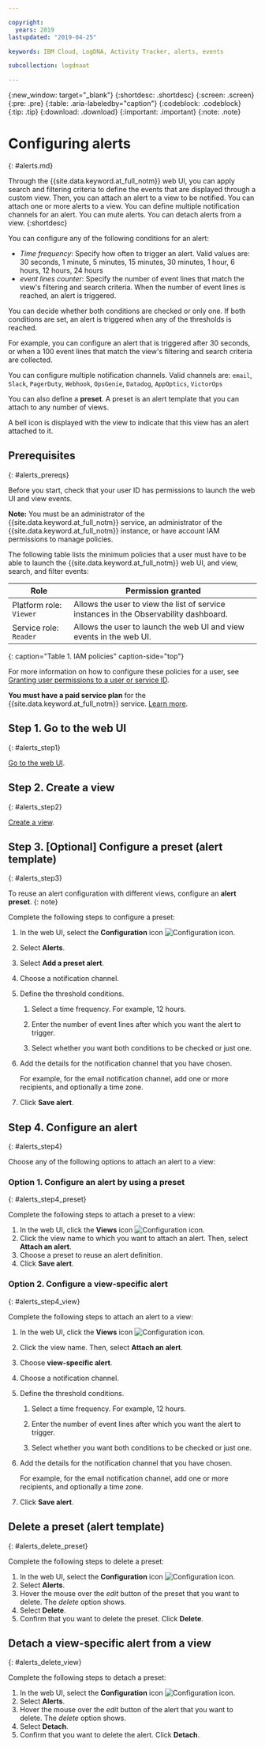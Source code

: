 ```yaml
---

copyright:
  years: 2019
lastupdated: "2019-04-25"

keywords: IBM Cloud, LogDNA, Activity Tracker, alerts, events

subcollection: logdnaat

---
```


{:new_window: target="_blank"}
{:shortdesc: .shortdesc}
{:screen: .screen}
{:pre: .pre}
{:table: .aria-labeledby="caption"}
{:codeblock: .codeblock}
{:tip: .tip}
{:download: .download}
{:important: .important}
{:note: .note}


# Configuring alerts
{: #alerts.md}

Through the {{site.data.keyword.at_full_notm}} web UI, you can apply search and filtering criteria to define the events that are displayed through a custom view. Then, you can attach an alert to a view to be notified. You can attach one or more alerts to a view. You can define multiple notification channels for an alert. You can mute alerts. You can detach alerts from a view.
{:shortdesc}


You can configure any of the following conditions for an alert:

* *Time frequency*: Specify how often to trigger an alert. Valid values are: 30 seconds, 1 minute, 5 minutes, 15 minutes, 30 minutes, 1 hour, 6 hours, 12 hours, 24 hours
* *event lines counter*: Specify the number of event lines that match the view's filtering and search criteria. When the number of event lines is reached, an alert is triggered.

You can decide whether both conditions are checked or only one. If both conditions are set, an alert is triggered when any of the thresholds is reached. 

For example, you can configure an alert that is triggered after 30 seconds, or when a 100 event lines that match the view's filtering and search criteria are collected.

You can configure multiple notification channels. Valid channels are: `email`, `Slack`, `PagerDuty`, `Webhook`, `OpsGenie`, `Datadog`, `AppOptics`, `VictorOps`

You can also define a **preset**. A preset is an alert template that you can attach to any number of views. 

A bell icon is displayed with the view to indicate that this view has an alert attached to it.


## Prerequisites
{: #alerts_prereqs}

Before you start, check that your user ID has permissions to launch the web UI and view events. 

**Note:** You must be an administrator of the {{site.data.keyword.at_full_notm}} service, an administrator of the {{site.data.keyword.at_full_notm}} instance, or have account IAM permissions to manage policies.

The following table lists the minimum policies that a user must have to be able to launch the {{site.data.keyword.at_full_notm}} web UI, and view, search, and filter events:

| Role                      | Permission granted            |
|---------------------------|-------------------------------|  
| Platform role: `Viewer`     | Allows the user to view the list of service instances in the Observability dashboard. |
| Service role: `Reader`      | Allows the user to launch the web UI and view events in the web UI.  |
{: caption="Table 1. IAM policies" caption-side="top"} 

For more information on how to configure these policies for a user, see [Granting user permissions to a user or service ID](/docs/services/Activity-Tracker-with-LogDNA?topic=logdnaat-iam_view_events#iam_view_events).

**You must have a paid service plan** for the {{site.data.keyword.at_full_notm}} service. [Learn more](/docs/services/Activity-Tracker-with-LogDNA?topic=logdnaat-service_plan#service_plan). 


## Step 1. Go to the web UI
{: #alerts_step1}

[Go to the web UI](/docs/services/Activity-Tracker-with-LogDNA?topic=logdnaat-launch#launch).


## Step 2. Create a view
{: #alerts_step2}

[Create a view](/docs/services/Activity-Tracker-with-LogDNA?topic=logdnaat-views.md#views.md).



## Step 3. [Optional] Configure a preset (alert template)
{: #alerts_step3}

To reuse an alert configuration with different views, configure an **alert preset**.
{: note}

Complete the following steps to configure a preset:

1. In the web UI, select the **Configuration** icon ![Configuration icon](images/admin.png "Admin icon").
2. Select **Alerts**.
3. Select **Add a preset alert**.
4. Choose a notification channel. 
5. Define the threshold conditions.

    1. Select a time frequency. For example, 12 hours.

    2. Enter the number of event lines after which you want the alert to trigger.

    3. Select whether you want both conditions to be checked or just one.

6. Add the details for the notification channel that you have chosen.

    For example, for the email notification channel, add one or more recipients, and optionally a time zone.

7. Click **Save alert**.



## Step 4. Configure an alert
{: #alerts_step4}

Choose any of the following options to attach an alert to a view:

### Option 1. Configure an alert by using a preset
{: #alerts_step4_preset}

Complete the following steps to attach a preset to a view:

1. In the web UI, click the **Views** icon ![Configuration icon](images/views.png).
2. Click the view name to which you want to attach an alert. Then, select **Attach an alert**.
3. Choose a preset to reuse an alert definition. 
4. Click **Save alert**. 




### Option 2. Configure a view-specific alert
{: #alerts_step4_view}

Complete the following steps to attach an alert to a view:

1. In the web UI, click the **Views** icon ![Configuration icon](images/views.png).
2. Click the view name. Then, select **Attach an alert**.
3. Choose **view-specific alert**.
4. Choose a notification channel. 
5. Define the threshold conditions.

    1. Select a time frequency. For example, 12 hours.

    2. Enter the number of event lines after which you want the alert to trigger.

    3. Select whether you want both conditions to be checked or just one.

6. Add the details for the notification channel that you have chosen.

    For example, for the email notification channel, add one or more recipients, and optionally a time zone.

7. Click **Save alert**.



## Delete a preset (alert template)
{: #alerts_delete_preset}

Complete the following steps to delete a preset:

1. In the web UI, select the **Configuration** icon ![Configuration icon](images/admin.png "Admin icon").
2. Select **Alerts**.
3. Hover the mouse over the *edit* button of the preset that you want to delete. The *delete* option shows.
4. Select **Delete**.
5. Confirm that you want to delete the preset. Click **Delete**.

## Detach a view-specific alert from a view
{: #alerts_delete_view}

Complete the following steps to detach a preset:

1. In the web UI, select the **Configuration** icon ![Configuration icon](images/admin.png "Admin icon").
2. Select **Alerts**.
3. Hover the mouse over the *edit* button of the alert that you want to delete. The *delete* option shows.
4. Select **Detach**.
5. Confirm that you want to delete the alert. Click **Detach**.








